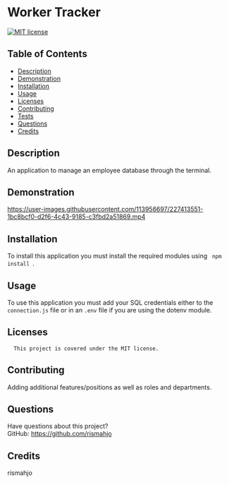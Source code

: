 # Worker Tracker
[![MIT license](https://img.shields.io/badge/License-MIT-blue.svg)](https://lbesson.mit-license.org/)
## Table of Contents
* [Description](#description)
* [Demonstration](#demonstration)
* [Installation](#installation)
* [Usage](#usage)
* [Licenses](#licenses)
* [Contributing](#contributing)
* [Tests](#tests)
* [Questions](#questions)
* [Credits](#credits)
## Description
An application to manage an employee database through the terminal.

## Demonstration


https://user-images.githubusercontent.com/113956697/227413551-1bc8bcf0-d2f6-4c43-9185-c3fbd2a51869.mp4


## Installation
To install this application you must install the required modules using <code> npm install </code>.

## Usage
To use this application you must add your SQL credentials either to the <code>connection.js</code> file or in an <code>.env</code> file if you are using the dotenv module.

## Licenses
      This project is covered under the MIT license.

## Contributing
Adding additional features/positions as well as roles and departments.

## Questions
Have questions about this project?  
GitHub: https://github.com/rismahjo  

## Credits
rismahjo
